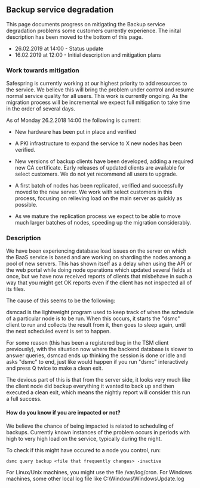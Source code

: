 ## Backup service degradation

This page documents progress on mitigating the Backup service degradation
problems some customers currently experience. The inital description has been
moved to the bottom of this page.

* 26.02.2019 at 14:00 - Status update
* 16.02.2019 at 12:00 - Initial description and mitigation plans

### Work towards mitigation

Safespring is currently working at our highest priority to add resources to the
service. We believe this will bring the problem under control and resume normal
service quality for all users. This work is currently ongoing. As the migration
process will be incremental we expect full mitigation to take time in the order
of several days.

As of Monday 26.2.2018 14:00 the following is current:

* New hardware has been put in place and verified

* A PKI infrastructure to expand the service to X new nodes has been
  verified.

* New versions of backup clients have been developed, adding a required new CA
  certificate. Early releases of updated clients are available for select
  customers. We do not yet recommend all users to upgrade.

* A first batch of nodes has been replicated, verified and successfully moved
  to the new server. We work with select customers in this process, focusing on
  relieving load on the main server as quickly as possible.

* As we mature the replication process we expect to be able to move much larger
  batches of nodes, speeding up the migration considerably.

### Description

We have been experiencing database load issues on the server on which the BaaS
service is based and are working on sharding the nodes among a pool of new
servers. This has shown itself as a delay when using the API or the web portal
while doing node operations which updated several fields at once, but we have
now received reports of clients that misbehave in such a way that you might get
OK reports even if the client has not inspected all of its files.

The cause of this seems to be the following:

dsmcad is the lightweight program used to keep track of when the schedule of a
particular node is to be run. When this occurs, it starts the "dsmc" client to
run and collects the result from it, then goes to
sleep again, until the next scheduled event is set to happen.

For some reason (this has been a registered bug in the TSM client previously),
with the situation now where the backend database is slower to answer queries,
dsmcad ends up thinking the session is done or idle and asks "dsmc" to end,
just like would happen if you run "dsmc" interactively and press Q twice to
make a clean exit.

The devious part of this is that from the server side, it looks very much like
the client node did backup everything it wanted to back up and
then executed a clean exit, which means the nightly report will consider this
run a full success.

#### How do you know if you are impacted or not?

We believe the chance of being impacted is related to scheduling of backups.
Currently known instances of the problem occurs in periods with high to very
high load on the service, typically during the night.

To check if this might have occured to a node you control, run:

    dsmc query backup <file that frequently changes> -inactive

For Linux/Unix machines, you might use the file /var/log/cron. For Windows
machines, some other local log file like C:\Windows\WindowsUpdate.log


